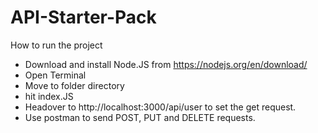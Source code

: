 # API-Starter-Pack

How to run the project
- Download and install Node.JS from https://nodejs.org/en/download/
- Open Terminal
- Move to folder directory
- hit index.JS
- Headover to http://localhost:3000/api/user to set the get request. 
- Use postman to send POST, PUT and DELETE requests.
